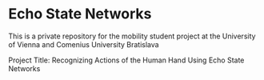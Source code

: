 # Echo State Networks
This is a private repository for the mobility student project at the University of Vienna and Comenius University Bratislava

Project Title: Recognizing Actions of the Human Hand Using Echo State Networks
